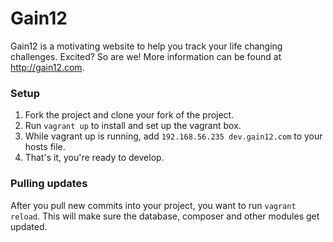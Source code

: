 # Gain12

Gain12 is a motivating website to help you track your life changing challenges. Excited? So are we! More information
can be found at http://gain12.com.

### Setup

1. Fork the project and clone your fork of the project.
1. Run `vagrant up` to install and set up the vagrant box.
1. While vagrant up is running, add `192.168.56.235 dev.gain12.com` to your hosts file.
1. That's it, you're ready to develop.

### Pulling updates

After you pull new commits into your project, you want to run `vagrant reload`. This will make sure the database,
composer and other modules get updated.
